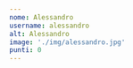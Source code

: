 ```yaml
---
nome: Alessandro
username: alessandro
alt: Alessandro
image: './img/alessandro.jpg'
punti: 0
---
```

